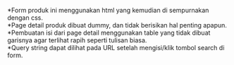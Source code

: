 *Form produk ini menggunakan html yang kemudian di sempurnakan dengan css. <br/>
*Page detail produk dibuat dummy, dan tidak berisikan hal penting apapun. <br/>
*Pembuatan isi dari page detail menggunakan table yang tidak dibuat garisnya agar terlihat rapih seperti tulisan biasa. <br/>
*Query string dapat dilihat pada URL setelah mengisi/klik tombol search di form.
